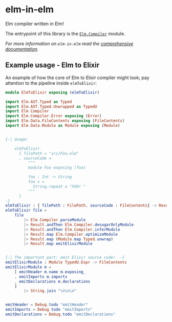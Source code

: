 # elm-in-elm

Elm compiler written in Elm!

The entrypoint of this library is the [`Elm.Compiler`](/packages/elm-in-elm/compiler/latest/Elm-Compiler) module.

_For more information on `elm-in-elm` read the [comprehensive documentation](http://github.com/elm-in-elm/compiler/tree/master/README.md)._

## Example usage - Elm to Elixir

An example of how the core of Elm to Elixir compiler might look; pay attention to the pipeline inside `elmToElixir`:

```elm
module ElmToElixir exposing (elmToElixir)

import Elm.AST.Typed as Typed
import Elm.AST.Typed.Unwrapped as TypedU
import Elm.Compiler
import Elm.Compiler.Error exposing (Error)
import Elm.Data.FileContents exposing (FileContents)
import Elm.Data.Module as Module exposing (Module)


{-| Usage: 

    elmToElixir
      { filePath = "src/Foo.elm"
      , sourceCode = 
          """
          module Foo exposing (foo)

          foo : Int -> String
          foo x =
            String.repeat x "FOO! "
          """
      }
-}
elmToElixir : { filePath : FilePath, sourceCode : FileContents} -> Result Error String
elmToElixir file =
    file
        |> Elm.Compiler.parseModule
        |> Result.andThen Elm.Compiler.desugarOnlyModule
        |> Result.andThen Elm.Compiler.inferModule
        |> Result.map Elm.Compiler.optimizeModule
        |> Result.map (Module.map Typed.unwrap)
        |> Result.map emitElixirModule


{-| The important part: emit Elixir source code!  -}
emitElixirModule : Module TypedU.Expr -> FileContents
emitElixirModule m =
    [ emitHeader m.name m.exposing_
    , emitImports m.imports
    , emitDeclarations m.declarations
    ]
        |> String.join "\n\n\n"


emitHeader = Debug.todo "emitHeader"
emitImports = Debug.todo "emitImports"
emitDeclarations = Debug.todo "emitDeclarations"
```
